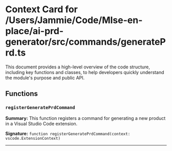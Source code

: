 # Context Card for /Users/Jammie/Code/MIse-en-place/ai-prd-generator/src/commands/generatePrd.ts

This document provides a high-level overview of the code structure, including key functions and classes, to help developers quickly understand the module's purpose and public API.

## Functions

### `registerGeneratePrdCommand`

**Summary:** This function registers a command for generating a new product in a Visual Studio Code extension.

**Signature:** `function registerGeneratePrdCommand(context: vscode.ExtensionContext)`

---

